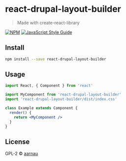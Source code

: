 # react-drupal-layout-builder

> Made with create-react-library

[![NPM](https://img.shields.io/npm/v/react-drupal-layout-builder.svg)](https://www.npmjs.com/package/react-drupal-layout-builder) [![JavaScript Style Guide](https://img.shields.io/badge/code_style-standard-brightgreen.svg)](https://standardjs.com)

## Install

```bash
npm install --save react-drupal-layout-builder
```

## Usage

```jsx
import React, { Component } from 'react'

import MyComponent from 'react-drupal-layout-builder'
import 'react-drupal-layout-builder/dist/index.css'

class Example extends Component {
  render() {
    return <MyComponent />
  }
}
```

## License

GPL-2 © [aarnau](https://github.com/aarnau)
